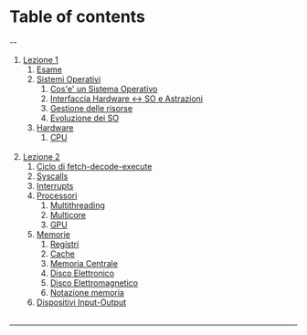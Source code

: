 # Table of contents
--
1. [Lezione 1](./01_05-03-24_so.md)<br>
    1. [Esame](#esame)<br>
    2. [Sistemi Operativi](01_05-03-24_so.md#sistemi-operativi)<br>
        1. [Cos'e' un Sistema Operativo](01_05-03-24_so.md#cose-un-sistema-operativo)
        2. [Interfaccia Hardware <-> SO e Astrazioni](01_05-03-24_so.md#interfaccia-hardware---so-e-astrazioni)<br>
        3. [Gestione delle risorse](01_05-03-24_so.md#gestione-delle-risorse)<br>
        4. [Evoluzione dei SO](01_05-03-24_so.md#evoluzione-dei-sistemi-operativi)<br>
    3. [Hardware](01_05-03-24_so.md#hardware)<br>
        1. [CPU](01_05-03-24_so.md#cpu---il-processore)<br><br>
2. [Lezione 2](./02_07-03-24_so.md)<br>
    1. [Ciclo di fetch-decode-execute](02_07-03-24_so.md#ciclo-di-fetch---decode---execute)<br>
    2. [Syscalls](02_07-03-24_so.md#syscall)<br>
    3. [Interrupts](02_07-03-24_so.md#interrupt-hardware)<br>
    4. [Processori](02_07-03-24_so.md#processori)<br>
        1. [Multithreading](02_07-03-24_so.md#multi-threading)<br>
        2. [Multicore](02_07-03-24_so.md#multi-core)<br>
        3. [GPU](02_07-03-24_so.md#gpu)<br>
    5. [Memorie](02_07-03-24_so.md#memorie)<br>
        1. [Registri](02_07-03-24_so.md#1---registri)
        2. [Cache](02_07-03-24_so.md#2---cache-della-cpu)
        3. [Memoria Centrale](02_07-03-24_so.md#3---memoria-centrale)
        4. [Disco Elettronico](02_07-03-24_so.md#4---disco-elettronico)
        5. [Disco Elettromagnetico](02_07-03-24_so.md#5---disco-elettromagnetico)
        6. [Notazione memoria](02_07-03-24_so.md#notazione)
    6. [Dispositivi Input-Output](02_07-03-24_so.md#dispositivi-di-io)<br><br>

---
